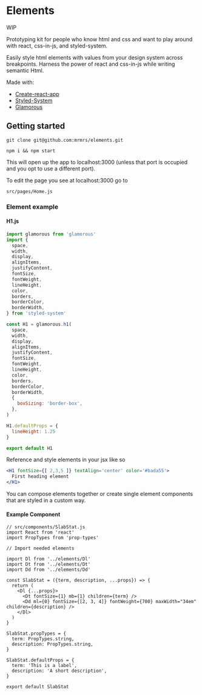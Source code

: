 # Elements

WIP

Prototyping kit for people who know html and css and want to play 
around with react, css-in-js, and styled-system.

Easily style html elements with values from your design system across breakpoints.
Harness the power of react and css-in-js while writing semantic Html.

Made with:

- [Create-react-app](https://github.com/facebook/create-react-app)
- [Styled-System](https://jxnblk.com/styled-system)
- [Glamorous](https://github.com/paypal/glamorous)

## Getting started

```
git clone git@github.com:mrmrs/elements.git
```

```
npm i && npm start
```

This will open up the app to localhost:3000 (unless that port is occupied and you opt to use a different port).

To edit the page you see at localhost:3000 go to 
```
src/pages/Home.js
```


### Element example

#### H1.js

```js
import glamorous from 'glamorous'
import {
  space,
  width,
  display,
  alignItems,
  justifyContent,
  fontSize,
  fontWeight,
  lineHeight,
  color,
  borders,
  borderColor,
  borderWidth,
} from 'styled-system'

const H1 = glamorous.h1(
  space,
  width,
  display,
  alignItems,
  justifyContent,
  fontSize,
  fontWeight,
  lineHeight,
  color,
  borders,
  borderColor,
  borderWidth,
  {
    boxSizing: 'border-box',
  },
)

H1.defaultProps = {
  lineHeight: 1.25
}

export default H1
```

Reference and style elements in your jsx like so
```jsx
<H1 fontSize={[ 2,3,5 ]} textAlign='center' color='#bada55'>
  First heading element
</H1>
```

You can compose elements together or create single element components
that are styled in a custom way. 

#### Example Component

```
// src/components/SlabStat.js
import React from 'react'
import PropTypes from 'prop-types'

// Import needed elements

import Dl from '../elements/Dl'
import Dt from '../elements/Dt'
import Dd from '../elements/Dd'

const SlabStat = ({term, description, ...props}) => {
  return (
    <Dl {...props}>
      <Dt fontSize={1} mb={1} children={term} />
      <Dd ml={0} fontSize={[2, 3, 4]} fontWeight={700} maxWidth="34em" children={description} />
    </Dl>
  )
}

SlabStat.propTypes = {
  term: PropTypes.string,
  description: PropTypes.string,
}

SlabStat.defaultProps = {
  term: 'This is a label',
  description: 'A short description',
}

export default SlabStat
```
